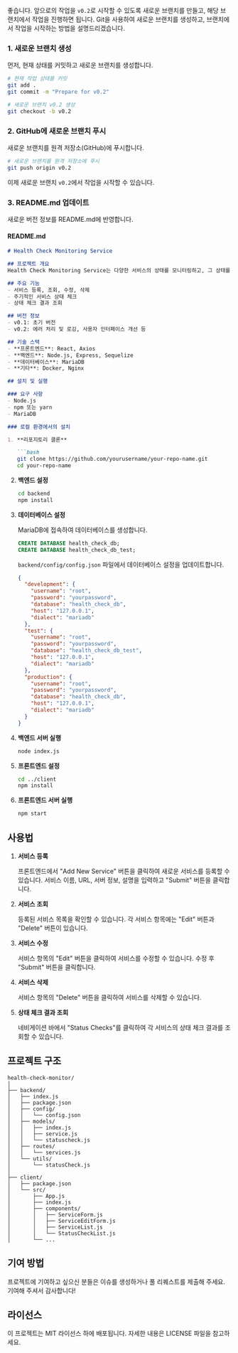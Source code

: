 좋습니다. 앞으로의 작업을 `v0.2`로 시작할 수 있도록 새로운 브랜치를 만들고, 해당 브랜치에서 작업을 진행하면 됩니다. Git을 사용하여 새로운 브랜치를 생성하고, 브랜치에서 작업을 시작하는 방법을 설명드리겠습니다.

### 1. 새로운 브랜치 생성

먼저, 현재 상태를 커밋하고 새로운 브랜치를 생성합니다.

```bash
# 현재 작업 상태를 커밋
git add .
git commit -m "Prepare for v0.2"

# 새로운 브랜치 v0.2 생성
git checkout -b v0.2
```

### 2. GitHub에 새로운 브랜치 푸시

새로운 브랜치를 원격 저장소(GitHub)에 푸시합니다.

```bash
# 새로운 브랜치를 원격 저장소에 푸시
git push origin v0.2
```

이제 새로운 브랜치 `v0.2`에서 작업을 시작할 수 있습니다.

### 3. README.md 업데이트

새로운 버전 정보를 README.md에 반영합니다.

#### README.md

```markdown
# Health Check Monitoring Service

## 프로젝트 개요
Health Check Monitoring Service는 다양한 서비스의 상태를 모니터링하고, 그 상태를 시각적으로 확인할 수 있는 웹 애플리케이션입니다. 이 애플리케이션은 주기적으로 서비스의 헬스 체크를 수행하고, 결과를 저장하여 조회할 수 있습니다.

## 주요 기능
- 서비스 등록, 조회, 수정, 삭제
- 주기적인 서비스 상태 체크
- 상태 체크 결과 조회

## 버전 정보
- v0.1: 초기 버전
- v0.2: 에러 처리 및 로깅, 사용자 인터페이스 개선 등

## 기술 스택
- **프론트엔드**: React, Axios
- **백엔드**: Node.js, Express, Sequelize
- **데이터베이스**: MariaDB
- **기타**: Docker, Nginx

## 설치 및 실행

### 요구 사항
- Node.js
- npm 또는 yarn
- MariaDB

### 로컬 환경에서의 설치

1. **리포지토리 클론**

   ```bash
   git clone https://github.com/yourusername/your-repo-name.git
   cd your-repo-name
   ```

2. **백엔드 설정**

   ```bash
   cd backend
   npm install
   ```

3. **데이터베이스 설정**

   MariaDB에 접속하여 데이터베이스를 생성합니다.

   ```sql
   CREATE DATABASE health_check_db;
   CREATE DATABASE health_check_db_test;
   ```

   `backend/config/config.json` 파일에서 데이터베이스 설정을 업데이트합니다.

   ```json
   {
     "development": {
       "username": "root",
       "password": "yourpassword",
       "database": "health_check_db",
       "host": "127.0.0.1",
       "dialect": "mariadb"
     },
     "test": {
       "username": "root",
       "password": "yourpassword",
       "database": "health_check_db_test",
       "host": "127.0.0.1",
       "dialect": "mariadb"
     },
     "production": {
       "username": "root",
       "password": "yourpassword",
       "database": "health_check_db",
       "host": "127.0.0.1",
       "dialect": "mariadb"
     }
   }
   ```

4. **백엔드 서버 실행**

   ```bash
   node index.js
   ```

5. **프론트엔드 설정**

   ```bash
   cd ../client
   npm install
   ```

6. **프론트엔드 서버 실행**

   ```bash
   npm start
   ```

## 사용법

1. **서비스 등록**

   프론트엔드에서 "Add New Service" 버튼을 클릭하여 새로운 서비스를 등록할 수 있습니다. 서비스 이름, URL, 서버 정보, 설명을 입력하고 "Submit" 버튼을 클릭합니다.

2. **서비스 조회**

   등록된 서비스 목록을 확인할 수 있습니다. 각 서비스 항목에는 "Edit" 버튼과 "Delete" 버튼이 있습니다.

3. **서비스 수정**

   서비스 항목의 "Edit" 버튼을 클릭하여 서비스를 수정할 수 있습니다. 수정 후 "Submit" 버튼을 클릭합니다.

4. **서비스 삭제**

   서비스 항목의 "Delete" 버튼을 클릭하여 서비스를 삭제할 수 있습니다.

5. **상태 체크 결과 조회**

   네비게이션 바에서 "Status Checks"를 클릭하여 각 서비스의 상태 체크 결과를 조회할 수 있습니다.

## 프로젝트 구조

```
health-check-monitor/
│
├── backend/
│   ├── index.js
│   ├── package.json
│   ├── config/
│   │   └── config.json
│   ├── models/
│   │   ├── index.js
│   │   ├── service.js
│   │   └── statuscheck.js
│   ├── routes/
│   │   └── services.js
│   └── utils/
│       └── statusCheck.js
│
├── client/
│   ├── package.json
│   └── src/
│       ├── App.js
│       ├── index.js
│       ├── components/
│       │   ├── ServiceForm.js
│       │   ├── ServiceEditForm.js
│       │   ├── ServiceList.js
│       │   └── StatusCheckList.js
│       └── ...
```

## 기여 방법
프로젝트에 기여하고 싶으신 분들은 이슈를 생성하거나 풀 리퀘스트를 제출해 주세요. 기여해 주셔서 감사합니다!

## 라이선스
이 프로젝트는 MIT 라이선스 하에 배포됩니다. 자세한 내용은 LICENSE 파일을 참고하세요.
```